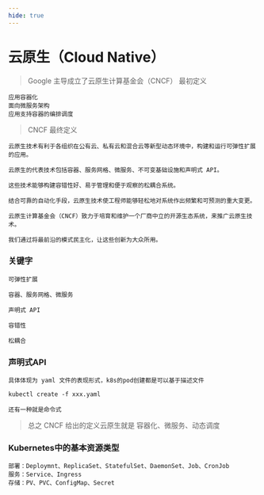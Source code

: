 ```yaml
---
hide: true
---
```


# 云原生（Cloud Native）

> Google 主导成立了云原生计算基金会（CNCF） 最初定义

```
应用容器化
面向微服务架构
应用支持容器的编排调度
```

> CNCF 最终定义

```
云原生技术有利于各组织在公有云、私有云和混合云等新型动态环境中，构建和运行可弹性扩展的应用。

云原生的代表技术包括容器、服务网格、微服务、不可变基础设施和声明式 API。

这些技术能够构建容错性好、易于管理和便于观察的松耦合系统。

结合可靠的自动化手段，云原生技术使工程师能够轻松地对系统作出频繁和可预测的重大变更。

云原生计算基金会（CNCF）致力于培育和维护一个厂商中立的开源生态系统，来推广云原生技术。

我们通过将最前沿的模式民主化，让这些创新为大众所用。
```

### 关键字

```
可弹性扩展

容器、服务网格、微服务

声明式 API

容错性

松耦合
```

### 声明式API
```
具体体现为 yaml 文件的表现形式，k8s的pod创建都是可以基于描述文件

kubectl create -f xxx.yaml

还有一种就是命令式
```

> 总之 CNCF 给出的定义云原生就是 容器化、微服务、动态调度


### Kubernetes中的基本资源类型

```
部署：Deploymnt、ReplicaSet、StatefulSet、DaemonSet、Job、CronJob
服务：Service、Ingress
存储：PV、PVC、ConfigMap、Secret
```